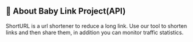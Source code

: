 ## 🔸 About Baby Link Project(API)

ShortURL is a url shortener to reduce a long link. Use our tool to shorten links and then share them, in addition you can monitor traffic statistics.